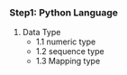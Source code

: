 ### Step1: Python Language
1. Data Type
	* 1.1 numeric type
	* 1.2 sequence type
	* 1.3 Mapping type

